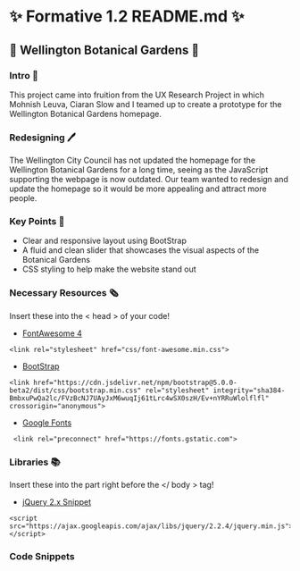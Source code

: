 # ✨ Formative 1.2 README.md ✨

## 🌹 Wellington Botanical Gardens 🌹

### Intro 📁
This project came into fruition from the UX Research Project in which Mohnish Leuva, Ciaran Slow and I teamed up to create a prototype for the Wellington Botanical Gardens homepage.

### Redesigning 🖊️
The Wellington City Council has not updated the homepage for the Wellington Botanical Gardens for a long time, seeing as the JavaScript supporting the webpage is now outdated. Our team wanted to redesign and update the homepage so it would be more appealing and attract more people.

### Key Points 🔑
* Clear and responsive layout using BootStrap
* A fluid and clean slider that showcases the visual aspects of the Botanical Gardens
* CSS styling to help make the website stand out

### Necessary Resources 🗞️
Insert these into the < head > of your code! 
* [FontAwesome 4](https://fontawesome.com/v4.7.0/get-started/)
~~~
<link rel="stylesheet" href="css/font-awesome.min.css">
~~~
* [BootStrap](https://getbootstrap.com/docs/5.0/getting-started/introduction/)
~~~
<link href="https://cdn.jsdelivr.net/npm/bootstrap@5.0.0-beta2/dist/css/bootstrap.min.css" rel="stylesheet" integrity="sha384-BmbxuPwQa2lc/FVzBcNJ7UAyJxM6wuqIj61tLrc4wSX0szH/Ev+nYRRuWlolflfl" crossorigin="anonymous">
~~~
* [Google Fonts](https://fonts.google.com/)
~~~
 <link rel="preconnect" href="https://fonts.gstatic.com">
~~~

### Libraries 📚
Insert these into the part right before the </ body > tag!

* [jQuery 2.x Snippet](https://developers.google.com/speed/libraries#jquery)
~~~
<script src="https://ajax.googleapis.com/ajax/libs/jquery/2.2.4/jquery.min.js"></script>
~~~

### Code Snippets
